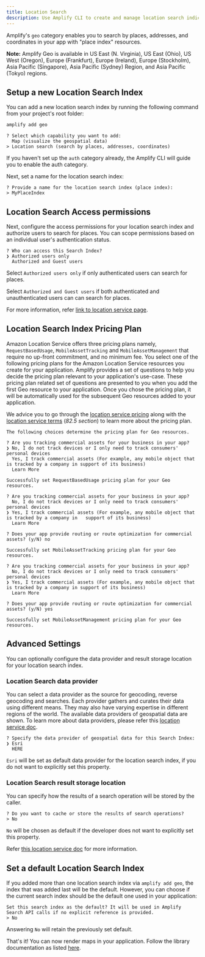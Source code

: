 ```yaml
---
title: Location Search
description: Use Amplify CLI to create and manage location search indices or place indices that are used to search for places in your application.
---
```


Amplify's `geo` category enables you to search by places, addresses, and coordinates in your app with "place index" resources.

<amplify-callout>

**Note:** Amplify Geo is available in US East (N. Virginia), US East (Ohio), US West (Oregon), Europe (Frankfurt), Europe (Ireland), Europe (Stockholm), Asia Pacific (Singapore), Asia Pacific (Sydney) Region, and Asia Pacific (Tokyo) regions.

</amplify-callout>

## Setup a new Location Search Index

You can add a new location search index by running the following command from your project's root folder:

```bash
amplify add geo
```
```console
? Select which capability you want to add:
  Map (visualize the geospatial data)
> Location search (search by places, addresses, coordinates)
```
If you haven't set up the `auth` category already, the Amplify CLI will guide you to enable the auth category.

Next, set a name for the location search index:

```console
? Provide a name for the location search index (place index):
> MyPlaceIndex
```

## Location Search Access permissions

Next, configure the access permissions for your location search index and authorize users to search for places. You can scope permissions based on an individual user's authentication status.

```console
? Who can access this Search Index?
❯ Authorized users only
  Authorized and Guest users
```

Select `Authorized users only` if only authenticated users can search for places.

Select `Authorized and Guest users` if both authenticated and unauthenticated users can can search for places.

For more information, refer [link to location service page](https://docs.aws.amazon.com/location/latest/developerguide/security_iam_id-based-policy-examples.html#security_iam_id-based-policy-examples-search-for-place).

## Location Search Index Pricing Plan
Amazon Location Service offers three pricing plans namely, `RequestBasedUsage`, `MobileAssetTracking` and `MobileAssetManagement` that require no up-front commitment, and no minimum fee.
You select one of the following pricing plans for the Amazon Location Service resources you create for your application.
Amplify provides a set of questions to help you decide the pricing plan relevant to your application's use-case. 
These pricing plan related set of questions are presented to you when you add the first Geo resource to your application. 
Once you chose the pricing plan, it will be automatically used for the subsequent Geo resources added to your application.

We advice you to go through the [location service pricing](https://aws.amazon.com/location/pricing/) along with the [location service terms](https://aws.amazon.com/service-terms/) (_82.5 section_) to learn more about the pricing plan.

```console
The following choices determine the pricing plan for Geo resources.

? Are you tracking commercial assets for your business in your app?
❯ No, I do not track devices or I only need to track consumers' personal devices 
  Yes, I track commercial assets (For example, any mobile object that is tracked by a company in support of its business)
  Learn More

Successfully set RequestBasedUsage pricing plan for your Geo resources.
```

```console
? Are you tracking commercial assets for your business in your app?
  No, I do not track devices or I only need to track consumers' personal devices 
❯ Yes, I track commercial assets (For example, any mobile object that is tracked by a company in   support of its business)
  Learn More

? Does your app provide routing or route optimization for commercial assets? (y/N) no

Successfully set MobileAssetTracking pricing plan for your Geo resources.
```

```console
? Are you tracking commercial assets for your business in your app?
  No, I do not track devices or I only need to track consumers' personal devices 
❯ Yes, I track commercial assets (For example, any mobile object that is tracked by a company in support of its business)
  Learn More

? Does your app provide routing or route optimization for commercial assets? (y/N) yes

Successfully set MobileAssetManagement pricing plan for your Geo resources.
```

## Advanced Settings
You can optionally configure the data provider and result storage location for your location search index.

### Location Search data provider
You can select a data provider as the source for geocoding, reverse geocoding and searches.
Each provider gathers and curates their data using different means. They may also have varying expertise in different regions of the world.
The available data providers of geospatial data are shown. To learn more about data providers, please refer this [location service doc](https://docs.aws.amazon.com/location/latest/developerguide/what-is-data-provider.html).

```console
? Specify the data provider of geospatial data for this Search Index:
❯ Esri
  HERE
```

`Esri` will be set as default data provider for the location search index, if you do not want to explicitly set this property.

### Location Search result storage location
You can specify how the results of a search operation will be stored by the caller.

```console
? Do you want to cache or store the results of search operations?
> No
```

`No` will be chosen as default if the developer does not want to explicitly set this property.

Refer [this location service doc](https://docs.aws.amazon.com/location-places/latest/APIReference/API_DataSourceConfiguration.html#locationplaces-Type-DataSourceConfiguration-IntendedUse) for more information. 

## Set a default Location Search Index
If you added more than one location search index via `amplify add geo`, the index that was added last will be the default. 
However, you can choose if the current search index should be the default one used in your application:

```console
Set this search index as the default? It will be used in Amplify Search API calls if no explicit reference is provided.
> No
```

Answering `No` will retain the previously set default.

That's it! You can now render maps in your application. Follow the library documentation as listed [here](~/lib/geo/search.md).
